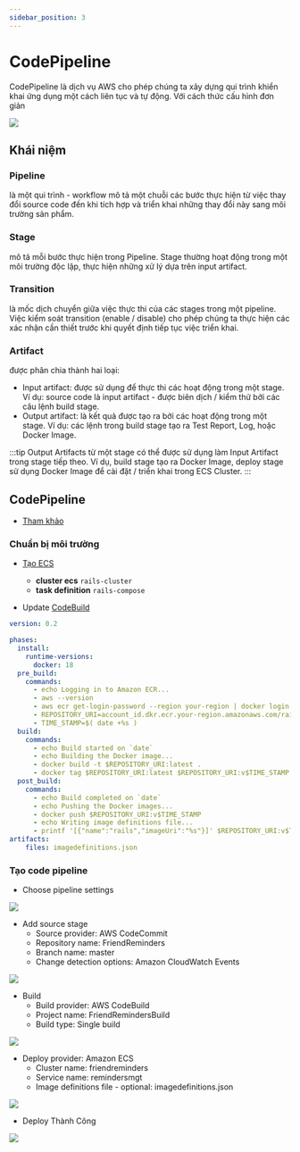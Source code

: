 ```yaml
---
sidebar_position: 3
---
```

# CodePipeline
CodePipeline là dịch vụ AWS cho phép chúng ta xây dựng qui trình khiển khai ứng dụng một cách liên tục và tự động. Với cách thức cấu hình đơn giản

![](https://res.cloudinary.com/ttlcong/image/upload/v1629863477/image-docs/E3_82_B9_E3_82_AF_E3_83_AA_E3_83_BC_E3_83_B3_E3_82_B7_E3_83_A7_E3_83_83_E3_83_88-2020-04-22-7.28.51.png)

## Khái niệm
### Pipeline
là một qui trình - workflow mô tả một chuỗi các bước thực hiện từ việc thay đổi source code đến khi tích hợp và triển khai những thay đổi này sang môi trường sản phẩm.

### Stage
mô tả mỗi bước thực hiện trong Pipeline. Stage thường hoạt động trong một môi trường độc lập, thực hiện những xử lý dựa trên input artifact.

### Transition
là mốc dịch chuyển giữa việc thực thi của các stages trong một pipeline. Việc kiểm soát transition (enable / disable) cho phép chúng ta thực hiện các xác nhận cần thiết trước khi quyết định tiếp tục việc triển khai.

### Artifact 
được phân chia thành hai loại:

- Input artifact: được sử dụng để thực thi các hoạt động trong một stage. Ví dụ: source code là input artifact - được biên dịch / kiểm thử bởi các câu lệnh build stage.
- Output artifact: là kết quả được tạo ra bởi các hoạt động trong một stage. Ví dụ: các lệnh trong build stage tạo ra Test Report, Log, hoặc Docker Image.


:::tip
Output Artifacts từ một stage có thể được sử dụng làm Input Artifact trong stage tiếp theo. Ví dụ, build stage tạo ra Docker Image, deploy stage sử dụng Docker Image để cài đặt / triển khai trong ECS Cluster.
:::

## CodePipeline
- [Tham khảo](https://salzam.com/create-codepipeline-for-rails-project/)

### Chuẩn bị môi trường
- [Tạo ECS](/docs/amazon/ecs/ecs)
  - **cluster ecs**     `rails-cluster`
  - **task definition** `rails-compose`

- Update [CodeBuild](/docs/amazon/continuous_delivery/codebuild#tạo-buildspec-files)
```yml title="buildspec.yml"
version: 0.2

phases:
  install:
    runtime-versions:
      docker: 18
  pre_build:
    commands:
      - echo Logging in to Amazon ECR...
      - aws --version
      - aws ecr get-login-password --region your-region | docker login --username AWS --password-stdin account_id.dkr.ecr.your-region.amazonaws.com
      - REPOSITORY_URI=account_id.dkr.ecr.your-region.amazonaws.com/rails_app
      - TIME_STAMP=$( date +%s )
  build:
    commands:
      - echo Build started on `date`
      - echo Building the Docker image...
      - docker build -t $REPOSITORY_URI:latest .
      - docker tag $REPOSITORY_URI:latest $REPOSITORY_URI:v$TIME_STAMP
  post_build:
    commands:
      - echo Build completed on `date`
      - echo Pushing the Docker images...
      - docker push $REPOSITORY_URI:v$TIME_STAMP
      - echo Writing image definitions file...
      - printf '[{"name":"rails","imageUri":"%s"}]' $REPOSITORY_URI:v$TIME_STAMP > imagedefinitions.json
artifacts:
    files: imagedefinitions.json
```

### Tạo code pipeline
- Choose pipeline settings

![](https://res.cloudinary.com/ttlcong/image/upload/v1629865029/image-docs/Screen_Shot_2021-08-25_at_11.16.54.png)

- Add source stage
  - Source provider: AWS CodeCommit
  - Repository name: FriendReminders
  - Branch name: master
  - Change detection options: Amazon CloudWatch Events

![](https://res.cloudinary.com/ttlcong/image/upload/v1629865201/image-docs/Screen_Shot_2021-08-25_at_11.19.52.png)

- Build
  - Build provider: AWS CodeBuild
  - Project name: FriendRemindersBuild
  - Build type: Single build

![](https://res.cloudinary.com/ttlcong/image/upload/v1629865309/image-docs/Screen_Shot_2021-08-25_at_11.21.37.png)

- Deploy provider: Amazon ECS
  - Cluster name: friendreminders
  - Service name: remindersmgt
  - Image definitions file - optional: imagedefinitions.json

![](https://res.cloudinary.com/ttlcong/image/upload/v1629865491/image-docs/Screen_Shot_2021-08-25_at_11.24.34.png)

- Deploy Thành Công

![](https://res.cloudinary.com/ttlcong/image/upload/v1629866004/image-docs/Screen_Shot_2021-08-25_at_11.32.31.png)
